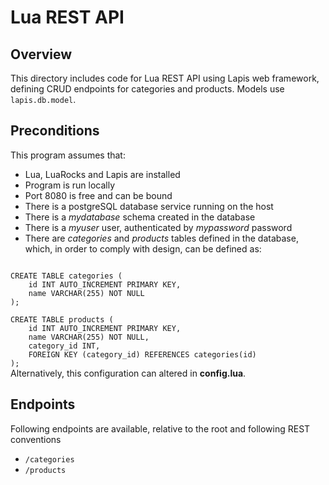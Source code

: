 # Lua REST API

## Overview
This directory includes code for Lua REST API using Lapis web framework, defining CRUD endpoints for categories and products. Models use <code>lapis.db.model</code>.

## Preconditions
This program assumes that:
- Lua, LuaRocks and Lapis are installed
- Program is run locally
- Port 8080 is free and can be bound
- There is a postgreSQL database service running on the host
- There is a <i>mydatabase</i> schema created in the database
- There is a <i>myuser</i> user, authenticated by <i>mypassword</i> password
- There are <i>categories</i> and <i>products</i> tables defined in the database, which, in order to comply with design, can be defined as:
<code>
CREATE TABLE categories (
    id INT AUTO_INCREMENT PRIMARY KEY,
    name VARCHAR(255) NOT NULL
);
</code>
<code>
CREATE TABLE products (
    id INT AUTO_INCREMENT PRIMARY KEY,
    name VARCHAR(255) NOT NULL,
    category_id INT,
    FOREIGN KEY (category_id) REFERENCES categories(id)
);
</code>
Alternatively, this configuration can altered in <b>config.lua</b>.

## Endpoints

Following endpoints are available, relative to the root and following REST conventions
- <code>/categories</code>
- <code>/products</code>
